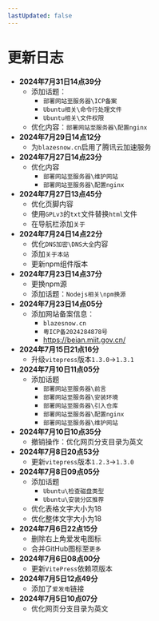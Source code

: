 ```yaml
---
lastUpdated: false
---
```


# 更新日志

- **2024年7月31日14点39分**
    - 添加话题：
        - ```部署网站至服务器\ICP备案```
        - ```Ubuntu相关\命令行处理文件```
        - ```Ubuntu相关\文件权限```
    - 优化内容：```部署网站至服务器\配置nginx```
- **2024年7月29日14点12分**
    - 为```blazesnow.cn```启用了腾讯云加速服务
- **2024年7月27日14点23分**
    - 优化内容
        - ```部署网站至服务器\维护网站```
        - ```部署网站至服务器\配置nginx```
- **2024年7月27日13点45分**
    - 优化页脚内容
    - 使用```GPLv3```的```txt```文件替换```html```文件
    - 在导航栏添加```关于```
- **2024年7月24日14点22分**
    - 优化```DNS加密\DNS大全```内容
    - 添加```关于本站```
    - 更新npm组件版本
- **2024年7月23日14点37分**
    - 更换npm源
    - 添加话题：```Nodejs相关\npm换源```
- **2024年7月23日14点05分**
    - 添加网站备案信息：
        - ```blazesnow.cn```
        - ```粤ICP备2024284878号```
        - <https://beian.miit.gov.cn/>
- **2024年7月15日21点16分**
    - 升级```vitepress```版本```1.3.0```->```1.3.1```
- **2024年7月10日11点05分**
    - 添加话题
        - ```部署网站至服务器\前言```
        - ```部署网站至服务器\安装环境```
        - ```部署网站至服务器\引入仓库```
        - ```部署网站至服务器\配置nginx```
        - ```部署网站至服务器\维护网站```
- **2024年7月10日10点35分**
    - 撤销操作：优化网页分支目录为英文
- **2024年7月8日20点53分**
    - 更新```vitepress```版本```1.2.3```->```1.3.0```
- **2024年7月8日09点05分**
    - 添加话题
        - ```Ubuntu\检查磁盘类型```
        - ```Ubuntu\安装分区推荐```
    - 优化表格文字大小为18
    - 优化整体文字大小为18
- **2024年7月6日22点15分**
    - 删除右上角爱发电图标
    - 合并GitHub图标至```更多```
- **2024年7月6日08点00分**
    - 更新```VitePress```依赖项版本
- **2024年7月5日12点49分**
    - 添加了```爱发电```链接
- **2024年7月5日10点07分**
    - 优化网页分支目录为英文
